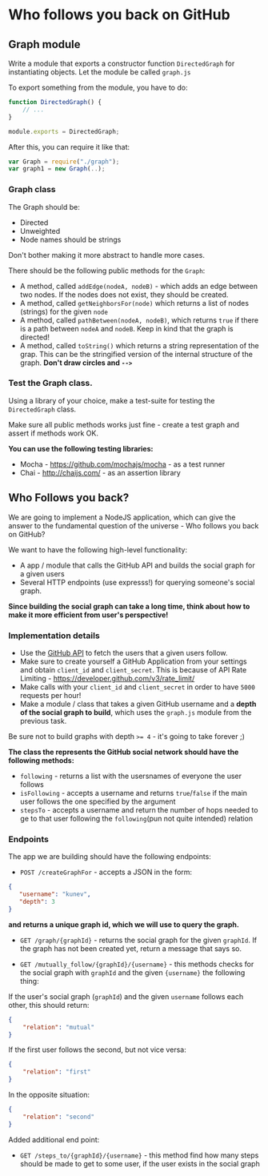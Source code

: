 # Who follows you back on GitHub

## Graph module

Write a module that exports a constructor function `DirectedGraph` for instantiating objects.
Let the module be called `graph.js`

To export something from the module, you have to do:

```javascript
function DirectedGraph() {
    // ...
}

module.exports = DirectedGraph;
```

After this, you can require it like that:

```javascript
var Graph = require("./graph");
var graph1 = new Graph(..);
```

### Graph class

The Graph should be:

* Directed
* Unweighted
* Node names should be strings

Don't bother making it more abstract to handle more cases.

There should be the following public methods for the `Graph`:

* A method, called `addEdge(nodeA, nodeB)` - which adds an edge between two nodes. If the nodes does not exist, they should be created.
* A method, called `getNeighborsFor(node)` which returns a list of nodes (strings) for the given `node`
* A method, called `pathBetween(nodeA, nodeB)`, which returns `true` if there is a path between `nodeA` and `nodeB`. Keep in kind that the graph is directed!
* A method, called `toString()` which returns a string representation of the grap. This can be the stringified version of the internal structure of the graph. **Don't draw circles and `-->`**

### Test the Graph class.

Using a library of your choice, make a test-suite for testing the `DirectedGraph` class.

Make sure all public methods works just fine - create a test graph and assert if methods work OK.

**You can use the following testing libraries:**

* Mocha - https://github.com/mochajs/mocha - as a test runner
* Chai - http://chaijs.com/ - as an assertion library

## Who Follows you back?

We are going to implement a NodeJS application, which can give the answer to the fundamental question of the universe - Who follows you back on GitHub?

We want to have the following high-level functionality:

* A app / module that calls the GitHub API and builds the social graph for a given users
* Several HTTP endpoints (use expresss!) for querying someone's social graph.

**Since building the social graph can take a long time, think about how to make it more efficient from user's perspective!**

### Implementation details

* Use the [GitHub API](https://developer.github.com/v3/) to fetch the users that a given users follow.
* Make sure to create yourself a GitHub Application from your settings and obtain `client_id` and `client_secret`. This is because of API Rate Limiting - https://developer.github.com/v3/rate_limit/
* Make calls with your `client_id` and `client_secret` in order to have `5000` requests per hour!
* Make a module / class that takes a given GitHub username and a **depth of the social graph to build**, which uses the `graph.js` module from the previous task.

Be sure not to build graphs with depth `>= 4` - it's going to take forever ;)

**The class the represents the GitHub social network should have the following methods:**

* `following` - returns a list with the usersnames of everyone the user follows
* `isFollowing` - accepts a username and returns `true`/`false` if the main user follows the one specified by the argument
* `stepsTo` - accepts a username and return the number of hops needed to ge to that user following the `following`(pun not quite intended) relation


### Endpoints

The app we are building should have the following endpoints:

* `POST /createGraphFor` - accepts a JSON in the form:

 ```json
 {
    "username": "kunev",
    "depth": 3
}
 ```

**and returns a unique graph id, which we will use to query the graph.**

* `GET /graph/{graphId}` - returns the social graph for the given `graphId`. If the graph has not been created yet, return a message that says so.

* `GET /mutually_follow/{graphId}/{username}` - this methods checks for the social graph with `graphId` and the given `{username}` the following thing:

If the user's social graph (`graphId`) and the given `username` follows each other, this should return:

```json
{
    "relation": "mutual"
}
 ```

If the first user follows the second, but not vice versa:

```json
{
    "relation": "first"
}
```

In the opposite situation:

```json
{
    "relation": "second"
}
```

Added additional end point:

* `GET /steps_to/{graphId}/{username}` - this method find how many steps should be made to get to some user, if the user exists in the social graph
